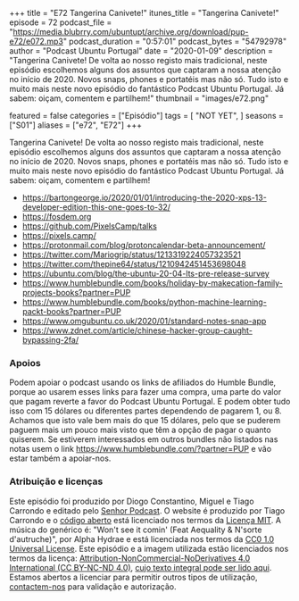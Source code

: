 +++
title = "E72 Tangerina Canivete!"
itunes_title = "Tangerina Canivete!"
episode = 72
podcast_file = "https://media.blubrry.com/ubuntupt/archive.org/download/pup-e72/e072.mp3"
podcast_duration = "0:57:01"
podcast_bytes = "54792978"
author = "Podcast Ubuntu Portugal"
date = "2020-01-09"
description = "Tangerina Canivete! De volta ao nosso registo mais tradicional, neste episódio escolhemos alguns dos assuntos que captaram a nossa atenção no início de 2020. Novos snaps, phones e portatéis mas não só. Tudo isto e muito mais neste novo episódio do fantástico Podcast Ubuntu Portugal. Já sabem: oiçam, comentem e partilhem!"
thumbnail = "images/e72.png"

featured = false
categories = ["Episódio"]
tags = [
  "NOT YET",
]
seasons = ["S01"]
aliases = ["e72", "E72"]
+++

Tangerina Canivete! De volta ao nosso registo mais tradicional, neste episódio escolhemos alguns dos assuntos que captaram a nossa atenção no início de 2020. Novos snaps, phones e portatéis mas não só. Tudo isto e muito mais neste novo episódio do fantástico Podcast Ubuntu Portugal. Já sabem: oiçam, comentem e partilhem!

* https://bartongeorge.io/2020/01/01/introducing-the-2020-xps-13-developer-edition-this-one-goes-to-32/
* https://fosdem.org
* https://github.com/PixelsCamp/talks
* https://pixels.camp/
* https://protonmail.com/blog/protoncalendar-beta-announcement/
* https://twitter.com/Mariogrip/status/1213319224057323521
* https://twitter.com/thepine64/status/1210942451453698048
* https://ubuntu.com/blog/the-ubuntu-20-04-lts-pre-release-survey
* https://www.humblebundle.com/books/holiday-by-makecation-family-projects-books?partner=PUP
* https://www.humblebundle.com/books/python-machine-learning-packt-books?partner=PUP
* https://www.omgubuntu.co.uk/2020/01/standard-notes-snap-app
* https://www.zdnet.com/article/chinese-hacker-group-caught-bypassing-2fa/


### Apoios
Podem apoiar o podcast usando os links de afiliados do Humble Bundle, porque ao usarem esses links para fazer uma compra, uma parte do valor que pagam reverte a favor do Podcast Ubuntu Portugal.
E podem obter tudo isso com 15 dólares ou diferentes partes dependendo de pagarem 1, ou 8.
Achamos que isto vale bem mais do que 15 dólares, pelo que se puderem paguem mais um pouco mais visto que têm a opção de pagar o quanto quiserem.
Se estiverem interessados em outros bundles não listados nas notas usem o link https://www.humblebundle.com/?partner=PUP e vão estar também a apoiar-nos.

### Atribuição e licenças
Este episódio foi produzido por Diogo Constantino, Miguel e Tiago Carrondo e editado pelo [Senhor Podcast](https://senhorpodcast.pt/).
O website é produzido por Tiago Carrondo e o [código aberto](https://gitlab.com/podcastubuntuportugal/website) está licenciado nos termos da [Licença MIT](https://gitlab.com/podcastubuntuportugal/website/main/LICENSE).
A música do genérico é: "Won't see it comin' (Feat Aequality & N'sorte d'autruche)", por Alpha Hydrae e está licenciada nos termos da [CC0 1.0 Universal License](https://creativecommons.org/publicdomain/zero/1.0/).
Este episódio e a imagem utilizada estão licenciados nos termos da licença: [Attribution-NonCommercial-NoDerivatives 4.0 International (CC BY-NC-ND 4.0)](https://creativecommons.org/licenses/by-nc-nd/4.0/), [cujo texto integral pode ser lido aqui](https://creativecommons.org/licenses/by-nc-nd/4.0/legalcode). Estamos abertos a licenciar para permitir outros tipos de utilização, [contactem-nos](https://podcastubuntuportugal.org/contactos) para validação e autorização.

